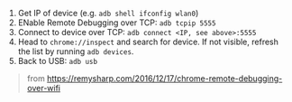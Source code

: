 1. Get IP of device (e.g. `adb shell ifconfig wlan0`)
2. ENable Remote Debugging over TCP: `adb tcpip 5555`
3. Connect to device over TCP: `adb connect <IP, see above>:5555`
4. Head to `chrome://inspect` and search for device. If not visible, refresh the list by running `adb devices`.
5. Back to USB: `adb usb`
> from https://remysharp.com/2016/12/17/chrome-remote-debugging-over-wifi

